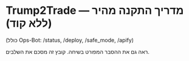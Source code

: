 # Trump2Trade — מדריך התקנה מהיר (ללא קוד)
(כולל Ops-Bot: /status, /deploy, /safe_mode, /apify)

ראה גם את ההסבר המפורט בשיחה. קובץ זה מסכם את השלבים.
